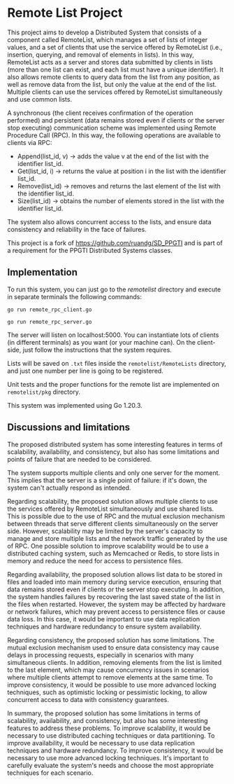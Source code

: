 # Remote List Project
This project aims to develop a Distributed System that consists of a component called RemoteList, which manages a set of lists of integer values, and a set of clients that use the service offered by RemoteList (i.e., insertion, querying, and removal of elements in lists). In this way, RemoteList acts as a server and stores data submitted by clients in lists (more than one list can exist, and each list must have a unique identifier). It also allows remote clients to query data from the list from any position, as well as remove data from the list, but only the value at the end of the list. Multiple clients can use the services offered by RemoteList simultaneously and use common lists.

A synchronous (the client receives confirmation of the operation performed) and persistent (data remains stored even if clients or the server stop executing) communication scheme was implemented using Remote Procedure Call (RPC). In this way, the following operations are available to clients via RPC:

* Append(list_id, v) -> adds the value v at the end of the list with the identifier list_id.
* Get(list_id, i) -> returns the value at position i in the list with the identifier list_id.
* Remove(list_id) -> removes and returns the last element of the list with the identifier list_id.
* Size(list_id) -> obtains the number of elements stored in the list with the identifier list_id.

The system also allows concurrent access to the lists, and ensure data consistency and reliability in the face of failures.

This project is a fork of https://github.com/ruandg/SD_PPGTI and is part of a requirement for the PPGTI Distributed Systems classes.
## Implementation

To run this system, you can just go to the *remotelist* directory and execute in separate terminals the following commands:

```
go run remote_rpc_client.go
```
```
go run remote_rpc_server.go
```

The server will listen on localhost:5000. You can instantiate lots of clients (in different terminals) as you want (or your machine can). On the client-side, just follow the instructions that the system requires.

Lists will be saved on ```.txt``` files inside the ```remotelist/RemoteLists``` directory, and just one number per line is going to be registered.

Unit tests and the proper functions for the remote list are implemented on ```remotelist/pkg``` directory.

This system was implemented using Go 1.20.3.

## Discussions and limitations

The proposed distributed system has some interesting features in terms of scalability, availability, and consistency, but also has some limitations and points of failure that are needed to be considered.

The system supports multiple clients and only one server for the moment. This implies that the server is a single point of failure: if it's down, the system can't actually respond as intended.

Regarding scalability, the proposed solution allows multiple clients to use the services offered by RemoteList simultaneously and use shared lists. This is possible due to the use of RPC and the mutual exclusion mechanism between threads that serve different clients simultaneously on the server side. However, scalability may be limited by the server's capacity to manage and store multiple lists and the network traffic generated by the use of RPC. One possible solution to improve scalability would be to use a distributed caching system, such as Memcached or Redis, to store lists in memory and reduce the need for access to persistence files.

Regarding availability, the proposed solution allows list data to be stored in files and loaded into main memory during service execution, ensuring that data remains stored even if clients or the server stop executing. In addition, the system handles failures by recovering the last saved state of the list in the files when restarted. However, the system may be affected by hardware or network failures, which may prevent access to persistence files or cause data loss. In this case, it would be important to use data replication techniques and hardware redundancy to ensure system availability.

Regarding consistency, the proposed solution has some limitations. The mutual exclusion mechanism used to ensure data consistency may cause delays in processing requests, especially in scenarios with many simultaneous clients. In addition, removing elements from the list is limited to the last element, which may cause concurrency issues in scenarios where multiple clients attempt to remove elements at the same time. To improve consistency, it would be possible to use more advanced locking techniques, such as optimistic locking or pessimistic locking, to allow concurrent access to data with consistency guarantees.

In summary, the proposed solution has some limitations in terms of scalability, availability, and consistency, but also has some interesting features to address these problems. To improve scalability, it would be necessary to use distributed caching techniques or data partitioning. To improve availability, it would be necessary to use data replication techniques and hardware redundancy. To improve consistency, it would be necessary to use more advanced locking techniques. It's important to carefully evaluate the system's needs and choose the most appropriate techniques for each scenario.